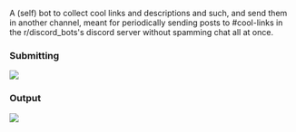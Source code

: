 A (self) bot to collect cool links and descriptions and such, and send them in another channel, meant for periodically sending posts to #cool-links in the r/discord_bots's discord server without spamming chat all at once.

### Submitting
![](https://i.imgur.com/S1W2g4R.png)

### Output
![](https://i.imgur.com/hfsQ67t.png)
